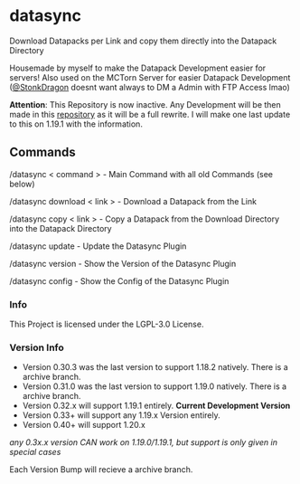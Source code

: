 # datasync
Download Datapacks per Link and copy them directly into the Datapack Directory

Housemade by myself to make the Datapack Development easier for servers!
Also used on the MCTorn Server for easier Datapack Development ([@StonkDragon](https://github.com/StonkDragon) doesnt want always to DM a Admin with FTP Access lmao)

**Attention**: This Repository is now inactive. Any Development will be then made in this [repository](https://github.com/NotJansel/palladium) as it will be a full rewrite. I will make one last update to this on 1.19.1 with the information.

## Commands

/datasync < command > - Main Command with all old Commands (see below)

/datasync download < link > - Download a Datapack from the Link

/datasync copy < link > - Copy a Datapack from the Download Directory into the Datapack Directory

/datasync update - Update the Datasync Plugin

/datasync version - Show the Version of the Datasync Plugin

/datasync config - Show the Config of the Datasync Plugin
  
  
### Info
  This Project is licensed under the LGPL-3.0 License.

### Version Info
- Version 0.30.3 was the last version to support 1.18.2 natively. There is a archive branch.
- Version 0.31.0 was the last version to support 1.19.0 natively. There is a archive branch.
- Version 0.32.x will support 1.19.1 entirely. **Current Development Version**
- Version 0.33+ will support any 1.19.x Version entirely.
- Version 0.40+ will support 1.20.x

*any 0.3x.x version CAN work on 1.19.0/1.19.1, but support is only given in special cases*

Each Version Bump will recieve a archive branch.
